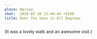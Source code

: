 ```yaml
---
place: Warsaw
shot:  2016-02-20 13:40:44 +0100
title: Over the Seas in All Degrees
---
```


(It was a lovely walk and an awesome visit.)
